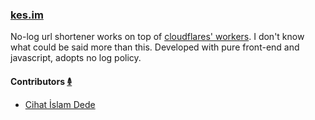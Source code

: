 ### [kes.im](https://kes.im)
No-log url shortener works on top of [cloudflares' workers](https://workers.cloudflare.com/). I don't know what could be said more than this. Developed with pure front-end and javascript, adopts no log policy.

#### Contributors [𐃉](https://github.com/ramesaliyev/kes.im/graphs/contributors)
- [Cihat İslam Dede](https://github.com/cihatislamdede)
